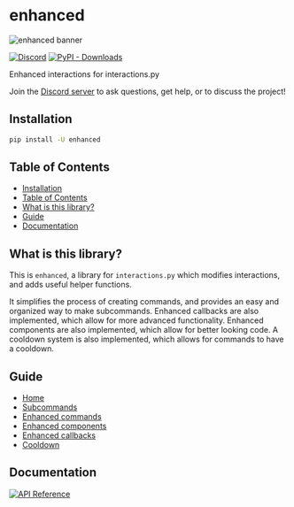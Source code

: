 # enhanced

![enhanced banner](https://github.com/interactions-py/enhanced/blob/main/src/enhanced_wide.png?raw=true)

[![Discord](https://img.shields.io/discord/924871439776108544?color=blue&label=discord&style=for-the-badge)](https://discord.gg/Y78bpT5aNv) [![PyPI - Downloads](https://img.shields.io/pypi/dm/enhanced?color=blue&style=for-the-badge)](https://pypi.org/project/enhanced/)

Enhanced interactions for interactions.py

Join the [Discord server](https://discord.gg/Y78bpT5aNv) to ask questions, get help, or to discuss the project!

## Installation

```bash
pip install -U enhanced
```

## Table of Contents

- [Installation](#installation)
- [Table of Contents](#table-of-contents)
- [What is this library?](#what-is-this-library)
- [Guide](#guide)
- [Documentation](#documentation)

## What is this library?

This is `enhanced`, a library for `interactions.py` which modifies interactions, and adds useful helper functions.

It simplifies the process of creating commands, and provides an easy and organized way to make subcommands. Enhanced callbacks are also implemented, which allow for more advanced functionality. Enhanced components are also implemented, which allow for better looking code. A cooldown system is also implemented, which allows for commands to have a cooldown.

## Guide

- [Home](https://github.com/interactions-py/enhanced/wiki)
- [Subcommands](https://github.com/interactions-py/enhanced/wiki/Subcommands)
- [Enhanced commands](https://github.com/interactions-py/enhanced/wiki/Better-commands)
- [Enhanced components](https://github.com/interactions-py/enhanced/wiki/Better-components)
- [Enhanced callbacks](https://github.com/interactions-py/enhanced/wiki/Better-callbacks)
- [Cooldown](https://github.com/interactions-py/enhanced/wiki/Cooldown)

## Documentation

[![API Reference](https://img.shields.io/badge/API-Reference-blue.svg)](https://github.com/interactions-py/enhanced/wiki/API-Reference)
